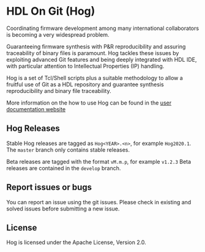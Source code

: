HDL On Git (Hog)    <!-- {#mainpage} -->
================

Coordinating firmware development among many international collaborators is becoming a very widespread problem.

Guaranteeing firmware synthesis with P&R reproducibility and assuring traceability of binary files is paramount.
Hog tackles these issues by exploiting advanced Git features and being deeply integrated with HDL IDE, with particular attention to Intellectual Properties (IP) handling.

Hog is a set of Tcl/Shell scripts plus a suitable methodology to allow a fruitful use of Git as a HDL repository and guarantee synthesis reproducibility and binary file traceability.

More information on the how to use Hog can be found in the [user documentation website](http://hog-user-docs.web.cern.ch/)

## Hog Releases
Stable Hog releases are tagged as `Hog<YEAR>.<n>`, for example `Hog2020.1`.
The `master` branch only contains stable releases.

Beta releases are tagged with the format `vM.m.p`, for example `v1.2.3`
Beta releases are contained in the `develop` branch.

## Report issues or bugs

You can report an issue using the git issues.
Please check in existing and solved issues before submitting a new issue.

## License
Hog is licensed under the Apache License, Version 2.0.
